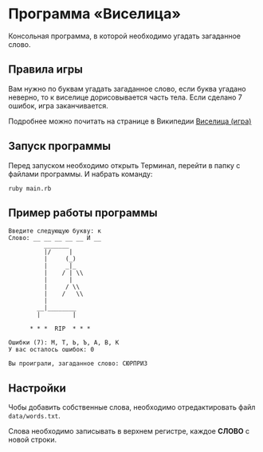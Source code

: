 # Программа «Виселица»

Консольная программа, в которой необходимо угадать загаданное слово.

## Правила игры

Вам нужно по буквам угадать загаданное слово, если буква угадано неверно, то к виселице дорисовывается часть тела. Если сделано 7 ошибок, игра заканчивается.

Подробнее можно почитать на странице в Википедии [Виселица (игра)](https://ru.wikipedia.org/wiki/Виселица_(игра))

## Запуск программы
Перед запуском необходимо открыть Терминал, перейти в папку с файлами программы. И набрать команду:

```
ruby main.rb
```

## Пример работы программы

```
Введите следующую букву: к
Слово: __ __ __ __ __ И __
          _______
          |/     |
          |     (_)
          |     _|_
          |    / | \\
          |      |
          |     / \\
          |    /   \\
          |
        __|________
        |         |

      * * *  RIP  * * *

Ошибки (7): М, Т, Ь, Ъ, А, В, К
У вас осталось ошибок: 0

Вы проиграли, загаданное слово: СЮРПРИЗ
```

## Настройки
Чобы добавить собственные слова, необходимо отредактировать файл `data/words.txt`.

Слова необходимо записывать в верхнем регистре, каждое **СЛОВО** с новой строки.
